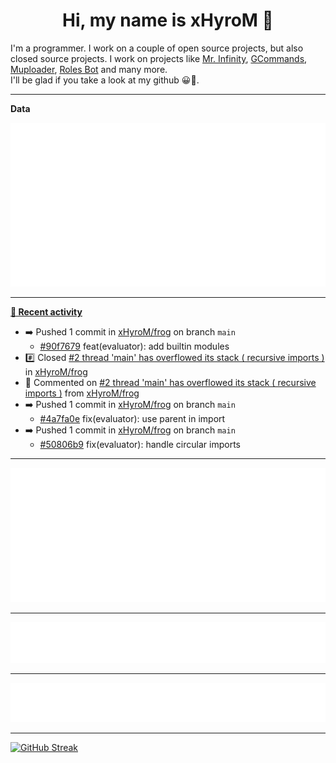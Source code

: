 <p align="center">
    <!-- <img src="https://avatars.githubusercontent.com/u/56601352" width="192" alt="hyro's pfp" /> -->
    <h1 align="center">Hi, my name is xHyroM 👋</h1>
</p>

I'm a programmer. I work on a couple of open source projects, but also closed source projects. I work on projects like [Mr. Infinity](https://discord.com/oauth2/authorize?client_id=720321585625694239&scope=bot%20applications.commands&permissions=8&redirect_uri=https://blobs.gq/imanager&prompt=consent&response_type=code), [GCommands](https://github.com/Garlic-Team/GCommands), [Muploader](https://github.com/xHyroM/Muploader), [Roles Bot](https://github.com/xHyroM/roles-bot) and many more.  
I'll be glad if you take a look at my github 😀👀.

___
**Data**

<img src="https://github.com/xHyroM/xHyroM/blob/master/.cache/base.svg">

___

**[📰 Recent activity](https://github.com/xHyroM)**
* ➡️ Pushed 1 commit in [xHyroM/frog](https://github.com/xHyroM/frog) on branch `main`
  * [#90f7679](https://github.com/xHyroM/frog/commit/90f7679) feat(evaluator): add builtin modules
* #️⃣ Closed [#2 thread &#39;main&#39; has overflowed its stack ( recursive imports )](https://github.com/xHyroM/frog/issues/2) in [xHyroM/frog](https://github.com/xHyroM/frog)
* 💬 Commented on [#2 thread &#39;main&#39; has overflowed its stack ( recursive imports )](https://github.com/xHyroM/frog/issues/2) from [xHyroM/frog](https://github.com/xHyroM/frog)
* ➡️ Pushed 1 commit in [xHyroM/frog](https://github.com/xHyroM/frog) on branch `main`
  * [#4a7fa0e](https://github.com/xHyroM/frog/commit/4a7fa0e) fix(evaluator): use parent in import
* ➡️ Pushed 1 commit in [xHyroM/frog](https://github.com/xHyroM/frog) on branch `main`
  * [#50806b9](https://github.com/xHyroM/frog/commit/50806b9) fix(evaluator): handle circular imports


___

<img src="https://github.com/xHyroM/xHyroM/blob/master/.cache/isocalendar.svg">

___

<img src="https://github.com/xHyroM/xHyroM/blob/master/.cache/languages.svg">

___

<img src="https://github.com/xHyroM/xHyroM/blob/master/.cache/achievements.svg">

___

[![GitHub Streak](https://github-readme-streak-stats.herokuapp.com?user=xHyroM&theme=dark&hide_border=true&date_format=M%20j%5B%2C%20Y%5D)](https://git.io/streak-stats)
